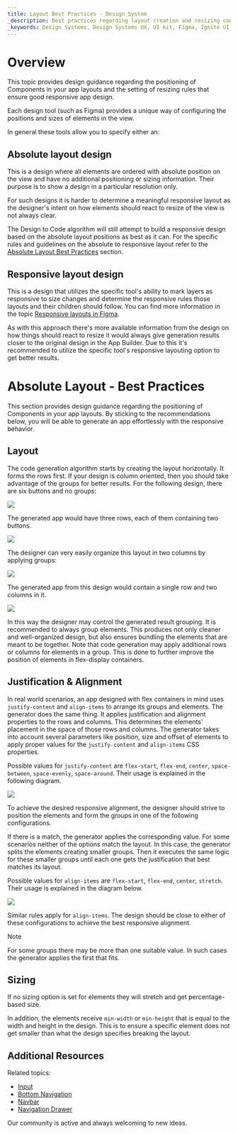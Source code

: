 ```yaml
---
title: Layout Best Practices - Design System
_description: Best practices regarding layout creation and resizing configurations that result in the desired responsive behavior after code generation. 
_keywords: Design Systems, Design Systems UX, UI kit, Figma, Ignite UI for Angular, Figma to Angular, Angular, Angular Design System, Export code from Figma, Design Kits for Angular, Figma HTML, Figma to HTML, Figma UI kits
---
```



# Overview

This topic provides design guidance regarding the positioning of Components in your app layouts and the setting of resizing rules that ensure good responsive app design.

Each design tool (such as Figma) provides a unique way of configuring the positions and sizes of elements in the view. 

In general these tools allow you to specify either an:

## Absolute layout design

  This is a design where all elements are ordered with absolute position on the view and have no additional positioning or sizing information. Their purpose is to show a design in a particular resolution only.

  For such designs it is harder to determine a meaningful responsive layout as the designer's intent on how elements should react to resize of the view is not always clear.

  The Design to Code algorithm will still attempt to build a responsive design based on the absolute layout positions as best as it can. For the specific rules and guidelines on the absolute to responsive layout refer to the [Absolute Layout Best Practices](./best-layout-practices.md#layout) section.
  
## Responsive layout design

  This is a design that utilizes the specific tool's ability to mark layers as responsive to size changes and determine the responsive rules those layouts and their children should follow. You can find more information in the topic [Responsive layouts in Figma](./best-layout-practices-figma.md).
  
  As with this approach there's more available information from the design on how things should react to resize it would always give generation results closer to the original design in the App Builder. 
  Due to this it's recommended to utilize the specific tool's responsive layouting option to get better results.

# Absolute Layout - Best Practices

This section provides design guidance regarding the positioning of Components in your app layouts. By sticking to the recommendations below, you will be able to generate an app effortlessly with the responsive behavior.

## Layout

The code generation algorithm starts by creating the layout horizontally. It forms the rows first. If your design is column oriented, then you should take advantage of the groups for better results. For the following design, there are six buttons and no groups:

<img class="responsive-img" src="./images/layout-rows.png" srcset="./images/layout-rows@2x.png 2x" />

The generated app would have three rows, each of them containing two buttons.

<img class="responsive-img" src="./images/layout-rows-appbuilder.png" srcset="./images/layout-rows-appbuilder@2x.png 2x" />

The designer can very easily organize this layout in two columns by applying groups:

<img class="responsive-img" src="./images/layout-columns.png" srcset="./images/layout-columns@2x.png 2x" />

The generated app from this design would contain a single row and two columns in it.

<img class="responsive-img" src="./images/layout-columns-appbuilder.png" srcset="./images/layout-columns-appbuilder@2x.png 2x" />

In this way the designer may control the generated result grouping. It is recommended to always group elements. This produces not only cleaner and well-organized design, but also ensures bundling the elements that are meant to be together. Note that code generation may apply additional rows or columns for elements in a group. This is done to further improve the position of elements in flex-display containers.

## Justification & Alignment
In real world scenarios, an app designed with flex containers in mind uses `justify-content` and `align-items` to arrange its groups and elements. The generator does the same thing. It applies justification and alignment properties to the rows and columns. This determines the elements' placement in the space of those rows and columns. The generator takes into account several parameters like position, size and offset of elements to apply proper values for the `justify-content` and `align-items` CSS properties.

Possible values for `justify-content` are `flex-start`, `flex-end`, `center`, `space-between`, `space-evenly`, `space-around`. Their usage is explained in the following diagram.

<img class="responsive-img" src="./images/layout-justify-content.png" srcset="./images/layout-justify-content@2x.png 2x" />

To achieve the desired responsive alignment, the designer should strive to position the elements and form the groups in one of the following configurations.

If there is a match, the generator applies the corresponding value. For some scenarios neither of the options match the layout. In this case, the generator splits the elements creating smaller groups. Then it executes the same logic for these smaller groups until each one gets the justification that best matches its layout.

Possible values for `align-items` are `flex-start`, `flex-end`, `center`, `stretch`. Their usage is explained in the diagram below.

<img class="responsive-img" src="./images/layout-align-items.png" srcset="./images/layout-align-items@2x.png 2x" />

Similar rules apply for `align-items`. The design should be close to either of these configurations to achieve the best responsive alignment.

> [!Note]
> For some groups there may be more than one suitable value. In such cases the generator applies the first that fits.

## Sizing

If no sizing option is set for elements they will stretch and get percentage-based size.

In addition, the elements receive `min-width` or `min-height` that is equal to the width and height in the design. This is to ensure a specific element does not get smaller than what the design specifies breaking the layout.

## Additional Resources

Related topics:

- [Input](components/input.md)
- [Bottom Navigation](components/bottom-nav.md)
- [Navbar](components/navbar.md)
- [Navigation Drawer](components/nav-drawer.md)
  <div class="divider--half"></div>

Our community is active and always welcoming to new ideas.
